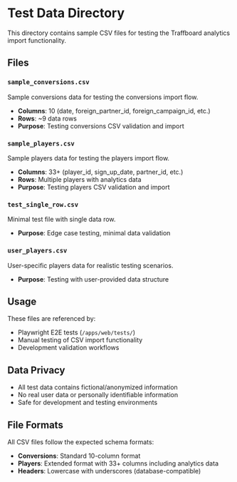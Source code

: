 # Test Data Directory

This directory contains sample CSV files for testing the Traffboard analytics import functionality.

## Files

### `sample_conversions.csv`
Sample conversions data for testing the conversions import flow.
- **Columns**: 10 (date, foreign_partner_id, foreign_campaign_id, etc.)
- **Rows**: ~9 data rows
- **Purpose**: Testing conversions CSV validation and import

### `sample_players.csv`
Sample players data for testing the players import flow.
- **Columns**: 33+ (player_id, sign_up_date, partner_id, etc.)
- **Rows**: Multiple players with analytics data
- **Purpose**: Testing players CSV validation and import

### `test_single_row.csv`
Minimal test file with single data row.
- **Purpose**: Edge case testing, minimal data validation

### `user_players.csv`
User-specific players data for realistic testing scenarios.
- **Purpose**: Testing with user-provided data structure

## Usage

These files are referenced by:
- Playwright E2E tests (`/apps/web/tests/`)
- Manual testing of CSV import functionality
- Development validation workflows

## Data Privacy

- All test data contains fictional/anonymized information
- No real user data or personally identifiable information
- Safe for development and testing environments

## File Formats

All CSV files follow the expected schema formats:
- **Conversions**: Standard 10-column format
- **Players**: Extended format with 33+ columns including analytics data
- **Headers**: Lowercase with underscores (database-compatible)
